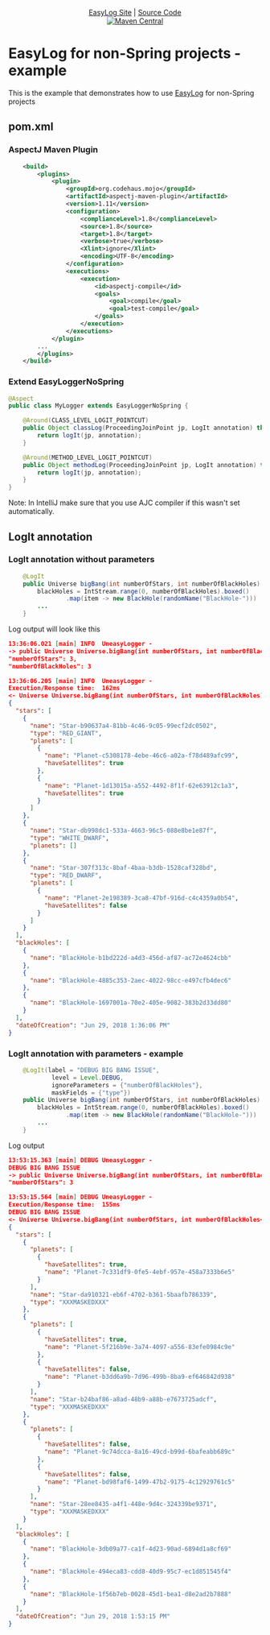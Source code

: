 <p align="center">
  <a href="https://lenarbad.github.io/easylog/">EasyLog Site</a> | 
  <a href="https://github.com/LenarBad/easylog">Source Code</a>
  <br>
  <a href="https://maven-badges.herokuapp.com/maven-central/io.lenar/easy-log">
    <image src="https://img.shields.io/maven-central/v/io.lenar/easy-log.svg" alt="Maven Central">
  </a>

</p>

# EasyLog for non-Spring projects - example

This is the example that demonstrates how to use [EasyLog](https://github.com/LenarBad/EasyLog) for non-Spring projects

## pom.xml


### AspectJ Maven Plugin

```xml
    <build>
        <plugins>
            <plugin>
                <groupId>org.codehaus.mojo</groupId>
                <artifactId>aspectj-maven-plugin</artifactId>
                <version>1.11</version>
                <configuration>
                    <complianceLevel>1.8</complianceLevel>
                    <source>1.8</source>
                    <target>1.8</target>
                    <verbose>true</verbose>
                    <Xlint>ignore</Xlint>
                    <encoding>UTF-8</encoding>
                </configuration>
                <executions>
                    <execution>
                        <id>aspectj-compile</id>
                        <goals>
                            <goal>compile</goal>
                            <goal>test-compile</goal>
                        </goals>
                    </execution>
                </executions>
            </plugin>
        ...
        </plugins>
    </build>
``` 

### Extend EasyLoggerNoSpring

```java
@Aspect
public class MyLogger extends EasyLoggerNoSpring {

    @Around(CLASS_LEVEL_LOGIT_POINTCUT)
    public Object classLog(ProceedingJoinPoint jp, LogIt annotation) throws Throwable {
        return logIt(jp, annotation);
    }

    @Around(METHOD_LEVEL_LOGIT_POINTCUT)
    public Object methodLog(ProceedingJoinPoint jp, LogIt annotation) throws Throwable {
        return logIt(jp, annotation);
    }
}
```

Note: In IntelliJ make sure that you use AJC compiler if this wasn't set automatically.

## LogIt annotation

### LogIt annotation without parameters

```java
    @LogIt
    public Universe bigBang(int numberOfStars, int numberOfBlackHoles) {
        blackHoles = IntStream.range(0, numberOfBlackHoles).boxed()
                .map(item -> new BlackHole(randomName("BlackHole-")))
        ...
    }
```

Log output will look like this

```json
13:36:06.021 [main] INFO  UneasyLogger - 
-> public Universe Universe.bigBang(int numberOfStars, int numberOfBlackHoles)
"numberOfStars": 3,
"numberOfBlackHoles": 3

13:36:06.205 [main] INFO  UneasyLogger - 
Execution/Response time:  162ms
<- Universe Universe.bigBang(int numberOfStars, int numberOfBlackHoles)
{
  "stars": [
    {
      "name": "Star-b90637a4-81bb-4c46-9c05-99ecf2dc0502",
      "type": "RED_GIANT",
      "planets": [
        {
          "name": "Planet-c5308178-4ebe-46c6-a02a-f78d489afc99",
          "haveSatellites": true
        },
        {
          "name": "Planet-1d13015a-a552-4492-8f1f-62e63912c1a3",
          "haveSatellites": true
        }
      ]
    },
    {
      "name": "Star-db998dc1-533a-4663-96c5-088e8be1e87f",
      "type": "WHITE_DWARF",
      "planets": []
    },
    {
      "name": "Star-307f313c-8baf-4baa-b3db-1528caf328bd",
      "type": "RED_DWARF",
      "planets": [
        {
          "name": "Planet-2e198389-3ca8-47bf-916d-c4c4359a0b54",
          "haveSatellites": false
        }
      ]
    }
  ],
  "blackHoles": [
    {
      "name": "BlackHole-b1bd222d-a4d3-456d-af87-ac72e4624cbb"
    },
    {
      "name": "BlackHole-4885c353-2aec-4022-98cc-e497cfb4dec6"
    },
    {
      "name": "BlackHole-1697001a-70e2-405e-9082-383b2d33dd80"
    }
  ],
  "dateOfCreation": "Jun 29, 2018 1:36:06 PM"
}
```

### LogIt annotation with parameters - example

```java
    @LogIt(label = "DEBUG BIG BANG ISSUE",
            level = Level.DEBUG,
            ignoreParameters = {"numberOfBlackHoles"},
            maskFields = {"type"})
    public Universe bigBang(int numberOfStars, int numberOfBlackHoles) {
        blackHoles = IntStream.range(0, numberOfBlackHoles).boxed()
                .map(item -> new BlackHole(randomName("BlackHole-")))
        ...
    }
```

Log output

```json
13:53:15.363 [main] DEBUG UneasyLogger - 
DEBUG BIG BANG ISSUE
-> public Universe Universe.bigBang(int numberOfStars, int numberOfBlackHoles<NOT_LOGGED>)
"numberOfStars": 3

13:53:15.564 [main] DEBUG UneasyLogger - 
Execution/Response time:  155ms
DEBUG BIG BANG ISSUE
<- Universe Universe.bigBang(int numberOfStars, int numberOfBlackHoles<NOT_LOGGED>)
{
  "stars": [
    {
      "planets": [
        {
          "haveSatellites": true,
          "name": "Planet-7c331df9-0fe5-4ebf-957e-458a7333b6e5"
        }
      ],
      "name": "Star-da910321-eb6f-4702-b361-5baafb786339",
      "type": "XXXMASKEDXXX"
    },
    {
      "planets": [
        {
          "haveSatellites": true,
          "name": "Planet-5f216b9e-3a74-4097-a556-83efe0984c9e"
        },
        {
          "haveSatellites": false,
          "name": "Planet-b3dd6a9b-7d96-499b-8ba9-ef646842d938"
        }
      ],
      "name": "Star-b24baf86-a8ad-48b9-a88b-e7673725adcf",
      "type": "XXXMASKEDXXX"
    },
    {
      "planets": [
        {
          "haveSatellites": false,
          "name": "Planet-9c74dcca-8a16-49cd-b99d-6bafeabb689c"
        },
        {
          "haveSatellites": false,
          "name": "Planet-bd98faf6-1499-47b2-9175-4c12929761c5"
        }
      ],
      "name": "Star-28ee8435-a4f1-448e-9d4c-324339be9371",
      "type": "XXXMASKEDXXX"
    }
  ],
  "blackHoles": [
    {
      "name": "BlackHole-3db09a77-ca1f-4d23-90ad-6894d1a8cf69"
    },
    {
      "name": "BlackHole-494eca83-cdd8-40d9-95c7-ec1d851545f4"
    },
    {
      "name": "BlackHole-1f56b7eb-0028-45d1-bea1-d8e2ad2b7888"
    }
  ],
  "dateOfCreation": "Jun 29, 2018 1:53:15 PM"
}
```

